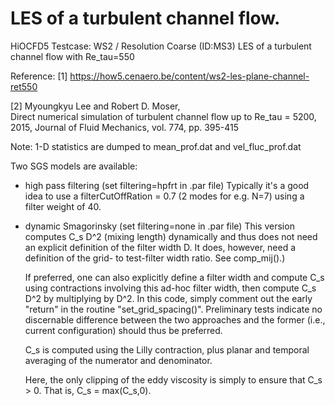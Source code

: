 # LES of a turbulent channel flow.

HiOCFD5 Testcase: WS2 / Resolution Coarse (ID:MS3)
LES of a turbulent channel flow with Re_tau=550

Reference: 
[1] https://how5.cenaero.be/content/ws2-les-plane-channel-ret550 

[2] Myoungkyu Lee and Robert D. Moser,  
Direct numerical simulation of turbulent channel flow up to 
Re_tau = 5200, 2015, Journal of Fluid Mechanics, vol. 774, 
pp. 395-415

Note: 1-D statistics are dumped to 
mean_prof.dat and vel_fluc_prof.dat 

Two SGS models are available:
- high pass filtering (set filtering=hpfrt in .par file)
  Typically it's a good idea to use a filterCutOffRation = 0.7
  (2 modes for e.g. N=7) using a filter weight of 40.

- dynamic Smagorinsky (set filtering=none in .par file) 
  This version computes C_s D^2 (mixing length) dynamically and thus 
  does not need an explicit definition of the filter width D. 
  It does, however, need a definition of the grid- to test-filter
  width ratio.  See comp_mij().)

  If preferred, one can also explicitly define a filter width
  and compute C_s using contractions involving this ad-hoc
  filter width, then compute C_s D^2 by multiplying by D^2.
  In this code, simply comment out the early "return" in 
  the routine "set_grid_spacing()".  Preliminary tests indicate 
  no discernable difference between the two approaches and the
  former (i.e., current configuration) should thus be preferred.

  C_s is computed using the Lilly contraction, plus planar and
  temporal averaging of the numerator and denominator.

  Here, the only clipping of the eddy viscosity is simply to
  ensure that C_s > 0.  That is, C_s = max(C_s,0).
